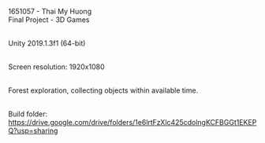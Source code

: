 1651057 - Thai My Huong<br/>
Final Project - 3D Games<br/><br/>

Unity 2019.1.3f1 (64-bit)<br/><br/>

Screen resolution: 1920x1080<br/><br/>

Forest exploration, collecting objects within available time.<br/><br/>

Build folder: https://drive.google.com/drive/folders/1e6lrtFzXlc425cdolngKCFBGGt1EKEPQ?usp=sharing
